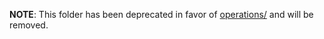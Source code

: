 **NOTE**: This folder has been deprecated in favor of [operations/](../operations/) and will be removed.
